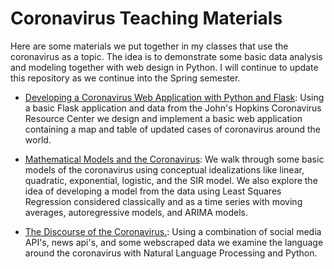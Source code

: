 # Coronavirus Teaching Materials

Here are some materials we put together in my classes that use the coronavirus as a topic.  The idea is to demonstrate some basic data analysis and modeling together with web design in Python.  I will continue to update this repository as we continue into the Spring semester.

- [Developing a Coronavirus Web Application with Python and Flask](): Using a basic Flask application and data from the John's Hopkins Coronavirus Resource Center we design and implement a basic web application containing a map and table of updated cases of coronavirus around the world.

- [Mathematical Models and the Coronavirus](): We walk through some basic models of the coronavirus using conceptual idealizations like linear, quadratic, exponential, logistic, and the SIR model. We also explore the idea of developing a model from the data using Least Squares Regression considered classically and as a time series with moving averages, autoregressive models, and ARIMA models.

- [The Discourse of the Coronavirus.](): Using a combination of social media API's, news api's, and some webscraped data we examine the language around the coronavirus with Natural Language Processing and Python.